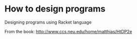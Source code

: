# How to design programs

Designing programs using Racket language

From the book: 
http://www.ccs.neu.edu/home/matthias/HtDP2e

